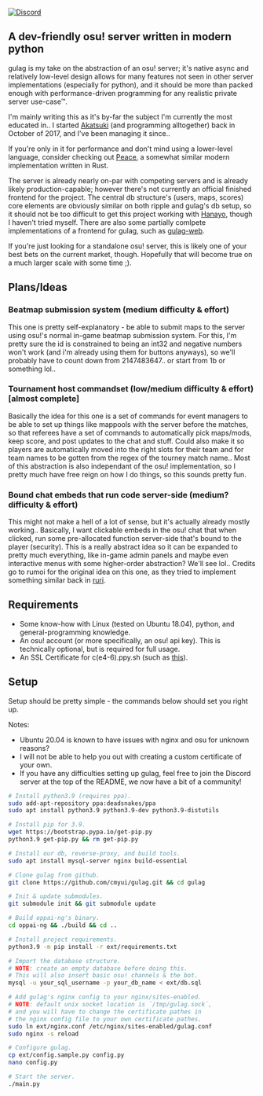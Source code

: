 [![Discord](https://discordapp.com/api/guilds/748687781605408908/widget.png?style=shield)](https://discord.gg/ShEQgUx)

## A dev-friendly osu! server written in modern python

gulag is my take on the abstraction of an osu! server; it's native
async and relatively low-level design allows for many features not seen
in other server implementations (especially for python), and it should
be more than packed enough with performance-driven programming for any
realistic private server use-case™️.

I'm mainly writing this as it's by-far the subject I'm currently the most
educated in.. I started [Akatsuki](https://akatsuki.pw/) (and programming
alltogether) back in October of 2017, and I've been managing it since..

If you're only in it for performance and don't mind using a lower-level
language, consider checking out [Peace](https://github.com/Pure-Peace/Peace),
a somewhat similar modern implementation written in Rust.

The server is already nearly on-par with competing servers and is already likely
production-capable; however there's not currently an official finished frontend
for the project. The central db structure's (users, maps, scores) core elements
are obviously similar on both ripple and gulag's db setup, so it should not be too
difficult to get this project working with [Hanayo](https://github.com/osuripple/hanayo),
though I haven't tried myself. There are also some partially comlpete implementations
of a frontend for gulag, such as [gulag-web](https://github.com/Yo-ru/gulag-web).

If you're just looking for a standalone osu! server, this is likely one of your
best bets on the current market, though. Hopefully that will become true on a
much larger scale with some time ;).

## Plans/Ideas

### Beatmap submission system (medium difficulty & effort)

This one is pretty self-explanatory - be able to submit maps to the server
using osu!'s normal in-game beatmap submission system. For this, I'm pretty
sure the id is constrained to being an int32 and negative numbers won't work
(and i'm already using them for buttons anyways), so we'll probably have to
count down from 2147483647.. or start from 1b or something lol..

### Tournament host commandset (low/medium difficulty & effort) [almost complete]

Basically the idea for this one is a set of commands for event managers to be
able to set up things like mappools with the server before the matches, so that
referees have a set of commands to automatically pick maps/mods, keep score,
and post updates to the chat and stuff. Could also make it so players are
automatically moved into the right slots for their team and for team names to
be gotten from the regex of the tourney match name.. Most of this abstraction
is also independant of the osu! implementation, so I pretty much have free reign
on how I do things, so this sounds pretty fun.

### Bound chat embeds that run code server-side (medium? difficulty & effort)

This might not make a hell of a lot of sense, but it's actually already mostly
working.. Basically, I want clickable embeds in the osu! chat that when clicked,
run some pre-allocated function server-side that's bound to the player (security).
This is a really abstract idea so it can be expanded to pretty much everything,
like in-game admin panels and maybe even interactive menus with some higher-order
abstraction? We'll see lol.. Credits go to rumoi for the original idea on this one,
as they tried to implement something similar back in [ruri](https://github.com/rumoi/ruri).

## Requirements

- Some know-how with Linux (tested on Ubuntu 18.04), python, and general-programming knowledge.
- An osu! account (or more specifically, an osu! api key). This is technically optional, but is required for full usage.
- An SSL Certificate for c(e4-6).ppy.sh (such as [this](https://github.com/osuthailand/ainu-certificate)).

## Setup

Setup should be pretty simple - the commands below should set you right up.

Notes:

- Ubuntu 20.04 is known to have issues with nginx and osu for unknown reasons?
- I will not be able to help you out with creating a custom certificate of your own.
- If you have any difficulties setting up gulag, feel free to join the Discord server at the top of the README, we now have a bit of a community!

```sh
# Install python3.9 (requires ppa).
sudo add-apt-repository ppa:deadsnakes/ppa
sudo apt install python3.9 python3.9-dev python3.9-distutils

# Install pip for 3.9.
wget https://bootstrap.pypa.io/get-pip.py
python3.9 get-pip.py && rm get-pip.py

# Install our db, reverse-proxy, and build tools.
sudo apt install mysql-server nginx build-essential

# Clone gulag from github.
git clone https://github.com/cmyui/gulag.git && cd gulag

# Init & update submodules.
git submodule init && git submodule update

# Build oppai-ng's binary.
cd oppai-ng && ./build && cd ..

# Install project requirements.
python3.9 -m pip install -r ext/requirements.txt

# Import the database structure.
# NOTE: create an empty database before doing this.
# This will also insert basic osu! channels & the bot.
mysql -u your_sql_username -p your_db_name < ext/db.sql

# Add gulag's nginx config to your nginx/sites-enabled.
# NOTE: default unix socket location is `/tmp/gulag.sock`,
# and you will have to change the certificate pathes in
# the nginx config file to your own certificate pathes.
sudo ln ext/nginx.conf /etc/nginx/sites-enabled/gulag.conf
sudo nginx -s reload

# Configure gulag.
cp ext/config.sample.py config.py
nano config.py

# Start the server.
./main.py
```
